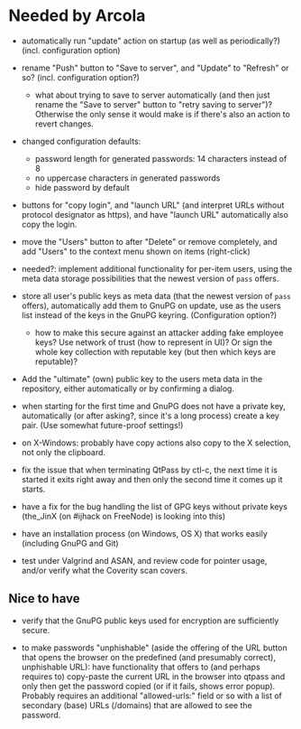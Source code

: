 # Needed by Arcola

* automatically run "update" action on startup (as well as
  periodically?)  (incl. configuration option)

* rename "Push" button to "Save to server", and "Update" to "Refresh"
  or so? (incl. configuration option?)

    * what about trying to save to server automatically (and then just
      rename the "Save to server" button to "retry saving to server")?
      Otherwise the only sense it would make is if there's also an
      action to revert changes.

* changed configuration defaults:

    * password length for generated passwords: 14 characters instead of 8
    * no uppercase characters in generated passwords
    * hide password by default

* buttons for "copy login", and "launch URL" (and interpret URLs
  without protocol designator as https), and have "launch URL"
  automatically also copy the login.

* move the "Users" button to after "Delete" or remove completely, and
  add "Users" to the context menu shown on items (right-click)

* needed?: implement additional functionality for per-item users,
  using the meta data storage possibilities that the newest version of
  `pass` offers.

* store all user's public keys as meta data (that the newest version
  of `pass` offers), automatically add them to GnuPG on update, use as
  the users list instead of the keys in the GnuPG
  keyring. (Configuration option?)

    * how to make this secure against an attacker adding fake employee
      keys?  Use network of trust (how to represent in UI)?  Or sign
      the whole key collection with reputable key (but then which keys
      are reputable)?

* Add the "ultimate" (own) public key to the users meta data in the
  repository, either automatically or by confirming a dialog.

* when starting for the first time and GnuPG does not have a private
  key, automatically (or after asking?, since it's a long process)
  create a key pair. (Use somewhat future-proof settings!)

* on X-Windows: probably have copy actions also copy to the X
  selection, not only the clipboard.

* fix the issue that when terminating QtPass by ctl-c, the next time
  it is started it exits right away and then only the second time it
  comes up it starts.

* have a fix for the bug handling the list of GPG keys without private
  keys (the_JinX (on #ijhack on FreeNode) is looking into this)

* have an installation process (on Windows, OS X) that works easily
  (including GnuPG and Git)

* test under Valgrind and ASAN, and review code for pointer usage,
  and/or verify what the Coverity scan covers.

## Nice to have

* verify that the GnuPG public keys used for encryption are
  sufficiently secure.

* to make passwords "unphishable" (aside the offering of the URL
  button that opens the browser on the predefined (and presumably
  correct), unphishable URL): have functionality that offers to (and
  perhaps requires to) copy-paste the current URL in the browser into
  qtpass and only then get the password copied (or if it fails, shows
  error popup). Probably requires an additional "allowed-urls:" field
  or so with a list of secondary (base) URLs (/domains) that are
  allowed to see the password.

